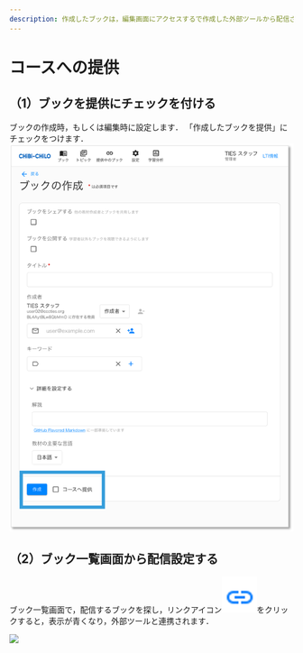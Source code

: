 ```yaml
---
description: 作成したブックは，編集画面にアクセスするで作成した外部ツールから配信されるように，リンク設定する必要があります． 配信の方法は2つあります．
---
```


# コースへの提供

## （1）ブックを提供にチェックを付ける

ブックの作成時，もしくは編集時に設定します．
「作成したブックを提供」にチェックをつけます．
![](<../../.gitbook/assets/image (480).png>)

## （2）ブック一覧画面から配信設定する

ブック一覧画面で，配信するブックを探し，リンクアイコン<img src="../../.gitbook/assets/image (415).png" alt="" data-size="line">をクリックすると，表示が青くなり，外部ツールと連携されます．

![](<../../.gitbook/assets/image (481).png>)
